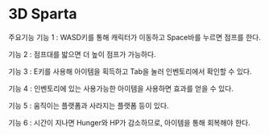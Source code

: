 # 3D Sparta
주요기능
기능 1 : WASD키를 통해 캐릭터가 이동하고 Space바를 누르면 점프를 한다. 

기능 2 : 점프대를 밟으면 더 높이 점프가 가능하다.

기능 3 : E키를 사용해 아이템을 획득하고 Tab을 눌러 인벤토리에서 확인할 수 있다.

기능 4 : 인벤토리에 있는 사용가능한 아이템을 사용하면 효과를 얻을 수 있다.

기능 5 : 움직이는 플랫폼과 사라지는 플랫폼 등이 있다.

기능 6 : 시간이 지나면 Hunger와 HP가 감소하므로, 아이템을 통해 회복해야 한다.
